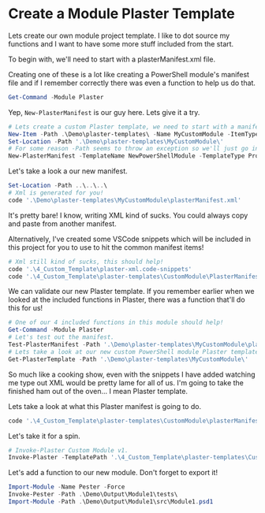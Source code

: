 # Create a Module Plaster Template

Lets create our own module project template.  I like to dot source my functions and I want to have some more stuff included from the start.

To begin with, we'll need to start with a plasterManifest.xml file.

Creating one of these is a lot like creating a PowerShell module's manifest file and if I remember correctly there was even a function to help us do that.

```powershell
Get-Command -Module Plaster
```

Yep, `New-PlasterManifest` is our guy here.  Lets give it a try.

```powershell
# Lets create a custom Plaster template, we need to start with a manifest.
New-Item -Path .\Demo\plaster-templates\ -Name MyCustomModule -ItemType Directory -Force
Set-Location -Path '.\Demo\plaster-templates\MyCustomModule\'
# For some reason -Path seems to throw an exception so we'll just go into the directory to create the manifest.
New-PlasterManifest -TemplateName NewPowerShellModule -TemplateType Project -TemplateVersion 0.1.0 -Description "Custom Module" -Tags Module,Rob
```

Let's take a look a our new manifest.

```powershell
Set-Location -Path ..\..\..\
# Xml is generated for you!
code '.\Demo\plaster-templates\MyCustomModule\plasterManifest.xml'
```

It's pretty bare!  I know, writing XML kind of sucks.  You could always copy and paste from another manifest.

Alternatively, I've created some VSCode snippets which will be included in this project for you to use to hit the common manifest items!

```powershell
# Xml still kind of sucks, this should help!
code '.\4_Custom_Template\plaster-xml.code-snippets'
code '.\4_Custom_Template\plaster-templates\CustomModule\PlasterManifest.xml' #Test out some snippets.
```

We can validate our new Plaster template.  If you remember earlier when we looked at the included functions in Plaster, there was a function that'll do this for us!

```powershell
# One of our 4 included functions in this module should help!
Get-Command -Module Plaster
# Let's test out the manifest.
Test-PlasterManifest -Path '.\Demo\plaster-templates\MyCustomModule\plasterManifest.xml'
# Lets take a look at our new custom PowerShell module Plaster template.
Get-PlasterTemplate -Path '.\Demo\plaster-templates\MyCustomModule\'
```

So much like a cooking show, even with the snippets I have added watching me type out XML would be pretty lame for all of us.
I'm going to take the finished ham out of the oven... I mean Plaster template.

Lets take a look at what this Plaster manifest is going to do.

```powershell
code '.\4_Custom_Template\plaster-templates\CustomModule\plasterManifest.xml'
```

Let's take it for a spin.

```powershell
# Invoke-Plaster Custom Module v1.
Invoke-Plaster -TemplatePath '.\4_Custom_Template\plaster-templates\CustomModule' -DestinationPath '.\Demo\Output\'
```

Let's add a function to our new module.
Don't forget to export it!

```powershell
Import-Module -Name Pester -Force
Invoke-Pester -Path .\Demo\Output\Module1\tests\
Import-Module -Path .\Demo\Output\Module1\src\Module1.psd1
```